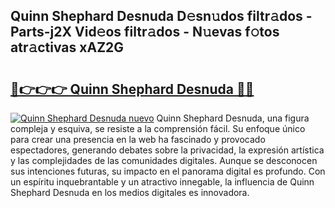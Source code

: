 ## Quinn Shephard Desnuda D𝚎sn𝚞dos filtr𝚊dos - Parts-j2X Vid𝚎os filtr𝚊dos - N𝚞evas f𝚘tos atr𝚊ctivas xAZ2G

# <h2><a href="http://mb8g9v.tromn.icu/?c=Quinn+Shephard+Desnuda">🔗👉👉👉 Quinn Shephard Desnuda 🔗🔗</a></h2>

[![Quinn Shephard Desnuda nuevo](https://i.imgur.com/pEAQMta.gif)](http://mb8g9v.tromn.icu/?c=Quinn+Shephard+Desnuda)
Quinn Shephard Desnuda, una figura compleja y esquiva, se resiste a la comprensión fácil. Su enfoque único para crear una presencia en la web ha fascinado y provocado espectadores, generando debates sobre la privacidad, la expresión artística y las complejidades de las comunidades digitales. Aunque se desconocen sus intenciones futuras, su impacto en el panorama digital es profundo. Con un espíritu inquebrantable y un atractivo innegable, la influencia de Quinn Shephard Desnuda en los medios digitales es innovadora.
